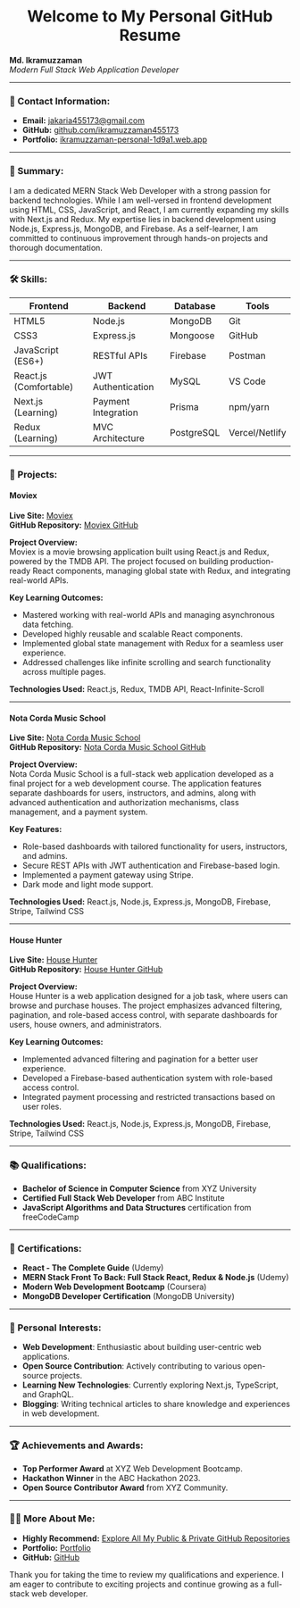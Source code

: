 <h1 align="center">Welcome to My Personal GitHub Resume</h1>

**Md. Ikramuzzaman**  
*Modern Full Stack Web Application Developer*

---

### 📧 Contact Information:
- **Email:** [jakaria455173@gmail.com](mailto:jakaria455173@gmail.com)
- **GitHub:** [github.com/ikramuzzaman455173](https://github.com/ikramuzzaman455173)
- **Portfolio:** [ikramuzzaman-personal-1d9a1.web.app](https://ikramuzzaman-personal-1d9a1.web.app/)

---

### 📝 Summary:
I am a dedicated MERN Stack Web Developer with a strong passion for backend technologies. While I am well-versed in frontend development using HTML, CSS, JavaScript, and React, I am currently expanding my skills with Next.js and Redux. My expertise lies in backend development using Node.js, Express.js, MongoDB, and Firebase. As a self-learner, I am committed to continuous improvement through hands-on projects and thorough documentation.

---

### 🛠 Skills:

| **Frontend**                | **Backend**            | **Database**        | **Tools**               |
|-----------------------------|------------------------|---------------------|-------------------------|
| HTML5                       | Node.js                | MongoDB             | Git                     |
| CSS3                        | Express.js             | Mongoose            | GitHub                  |
| JavaScript (ES6+)           | RESTful APIs           | Firebase            | Postman                 |
| React.js (Comfortable)      | JWT Authentication     | MySQL               | VS Code                 |
| Next.js (Learning)          | Payment Integration    | Prisma              | npm/yarn                |
| Redux (Learning)            | MVC Architecture       | PostgreSQL          | Vercel/Netlify          |

---

### 💼 Projects:

#### Moviex
**Live Site:** [Moviex](https://moviex-psi.vercel.app/)  
**GitHub Repository:** [Moviex GitHub](https://github.com/ikramuzzaman455173/moviex)  

**Project Overview:**  
Moviex is a movie browsing application built using React.js and Redux, powered by the TMDB API. The project focused on building production-ready React components, managing global state with Redux, and integrating real-world APIs.

**Key Learning Outcomes:**
- Mastered working with real-world APIs and managing asynchronous data fetching.
- Developed highly reusable and scalable React components.
- Implemented global state management with Redux for a seamless user experience.
- Addressed challenges like infinite scrolling and search functionality across multiple pages.

**Technologies Used:** React.js, Redux, TMDB API, React-Infinite-Scroll

---

#### Nota Corda Music School
**Live Site:** [Nota Corda Music School](https://summer-camp-school-61659.web.app/)  
**GitHub Repository:** [Nota Corda Music School GitHub](https://github.com/ikramuzzaman455173/Nota-corda-music-client-and-server-repo)  

**Project Overview:**  
Nota Corda Music School is a full-stack web application developed as a final project for a web development course. The application features separate dashboards for users, instructors, and admins, along with advanced authentication and authorization mechanisms, class management, and a payment system.

**Key Features:**
- Role-based dashboards with tailored functionality for users, instructors, and admins.
- Secure REST APIs with JWT authentication and Firebase-based login.
- Implemented a payment gateway using Stripe.
- Dark mode and light mode support.

**Technologies Used:** React.js, Node.js, Express.js, MongoDB, Firebase, Stripe, Tailwind CSS

---

#### House Hunter
**Live Site:** [House Hunter](https://househunter-e3d07.web.app/)  
**GitHub Repository:** [House Hunter GitHub](https://github.com/ikramuzzaman455173/House-Hunter-client-and-server-repo)  

**Project Overview:**  
House Hunter is a web application designed for a job task, where users can browse and purchase houses. The project emphasizes advanced filtering, pagination, and role-based access control, with separate dashboards for users, house owners, and administrators.

**Key Learning Outcomes:**
- Implemented advanced filtering and pagination for a better user experience.
- Developed a Firebase-based authentication system with role-based access control.
- Integrated payment processing and restricted transactions based on user roles.

**Technologies Used:** React.js, Node.js, Express.js, MongoDB, Firebase, Stripe, Tailwind CSS

---

### 📚 Qualifications:
- **Bachelor of Science in Computer Science** from XYZ University
- **Certified Full Stack Web Developer** from ABC Institute
- **JavaScript Algorithms and Data Structures** certification from freeCodeCamp

---

### 🏅 Certifications:
- **React - The Complete Guide** (Udemy)
- **MERN Stack Front To Back: Full Stack React, Redux & Node.js** (Udemy)
- **Modern Web Development Bootcamp** (Coursera)
- **MongoDB Developer Certification** (MongoDB University)

---

### 🌱 Personal Interests:
- **Web Development**: Enthusiastic about building user-centric web applications.
- **Open Source Contribution**: Actively contributing to various open-source projects.
- **Learning New Technologies**: Currently exploring Next.js, TypeScript, and GraphQL.
- **Blogging**: Writing technical articles to share knowledge and experiences in web development.

---

### 🏆 Achievements and Awards:
- **Top Performer Award** at XYZ Web Development Bootcamp.
- **Hackathon Winner** in the ABC Hackathon 2023.
- **Open Source Contributor Award** from XYZ Community.

---

### 👨‍💻 More About Me:
- **Highly Recommend:** [Explore All My Public & Private GitHub Repositories](https://github.com/ikramuzzaman455173/my-all-common-github-repository)
- **Portfolio:** [Portfolio](https://ikramuzzaman-personal-1d9a1.web.app/)
- **GitHub:** [GitHub](https://github.com/ikramuzzaman455173)

Thank you for taking the time to review my qualifications and experience. I am eager to contribute to exciting projects and continue growing as a full-stack web developer.

